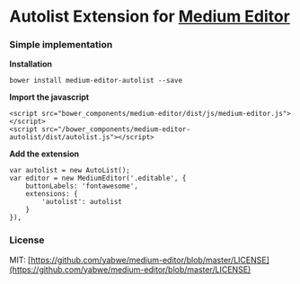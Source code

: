 # Autolist Extension for [Medium Editor](https://github.com/varun-raj/medium-editor-autolist)
### Simple implementation
**Installation**
```
bower install medium-editor-autolist --save
```

**Import the javascript**

```
<script src="bower_components/medium-editor/dist/js/medium-editor.js"></script>
<script src="/bower_components/medium-editor-autolist/dist/autolist.js"></script>
```
**Add the extension**

```
var autolist = new AutoList();
var editor = new MediumEditor('.editable', {
    buttonLabels: 'fontawesome',
    extensions: {
        'autolist': autolist
    }
}),
```

### License

MIT: [https://github.com/yabwe/medium-editor/blob/master/LICENSE](https://github.com/yabwe/medium-editor/blob/master/LICENSE)